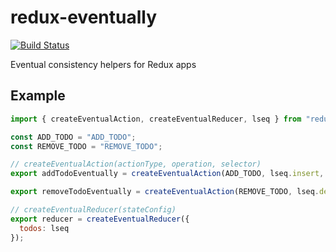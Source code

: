 # redux-eventually

[![Build Status](https://semaphoreci.com/api/v1/annevo/redux-eventually/branches/master/badge.svg)](https://semaphoreci.com/annevo/redux-eventually)

Eventual consistency helpers for Redux apps


## Example
```javascript
import { createEventualAction, createEventualReducer, lseq } from "redux-eventually";

const ADD_TODO = "ADD_TODO";
const REMOVE_TODO = "REMOVE_TODO";

// createEventualAction(actionType, operation, selector)
export addTodoEventually = createEventualAction(ADD_TODO, lseq.insert, state => state.todos);

export removeTodoEventually = createEventualAction(REMOVE_TODO, lseq.delete, state => state.todos);

// createEventualReducer(stateConfig)
export reducer = createEventualReducer({
  todos: lseq
});
```